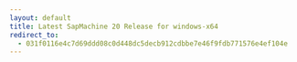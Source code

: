 ```yaml
---
layout: default
title: Latest SapMachine 20 Release for windows-x64
redirect_to:
  - 031f0116e4c7d69ddd08c0d448dc5decb912cdbbe7e46f9fdb771576e4ef104e
---
```

